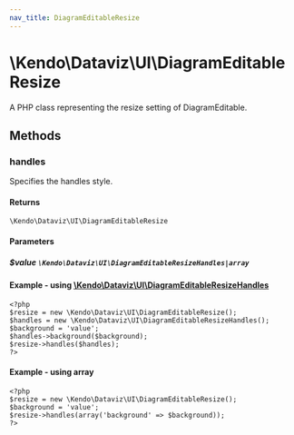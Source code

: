 ```yaml
---
nav_title: DiagramEditableResize
---
```


# \Kendo\Dataviz\UI\DiagramEditableResize

A PHP class representing the resize setting of DiagramEditable.


## Methods

### handles

Specifies the handles style.

#### Returns
`\Kendo\Dataviz\UI\DiagramEditableResize`

#### Parameters

##### $value `\Kendo\Dataviz\UI\DiagramEditableResizeHandles|array`


#### Example - using [\Kendo\Dataviz\UI\DiagramEditableResizeHandles](/kendo-ui/api/wrappers/php/Kendo/Dataviz/UI/DiagramEditableResizeHandles)
    <?php
    $resize = new \Kendo\Dataviz\UI\DiagramEditableResize();
    $handles = new \Kendo\Dataviz\UI\DiagramEditableResizeHandles();
    $background = 'value';
    $handles->background($background);
    $resize->handles($handles);
    ?>

#### Example - using array

    <?php
    $resize = new \Kendo\Dataviz\UI\DiagramEditableResize();
    $background = 'value';
    $resize->handles(array('background' => $background));
    ?>


